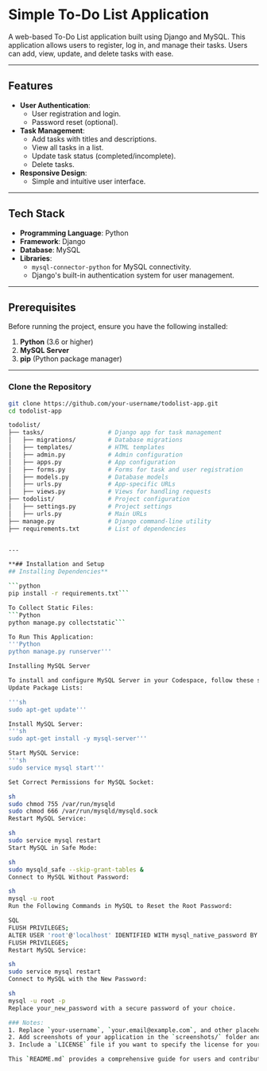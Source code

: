 # Simple To-Do List Application

A web-based To-Do List application built using Django and MySQL. This application allows users to register, log in, and manage their tasks. Users can add, view, update, and delete tasks with ease.

---

## Features

- **User Authentication**:
  - User registration and login.
  - Password reset (optional).
- **Task Management**:
  - Add tasks with titles and descriptions.
  - View all tasks in a list.
  - Update task status (completed/incomplete).
  - Delete tasks.
- **Responsive Design**:
  - Simple and intuitive user interface.

---

## Tech Stack

- **Programming Language**: Python
- **Framework**: Django
- **Database**: MySQL
- **Libraries**:
  - `mysql-connector-python` for MySQL connectivity.
  - Django's built-in authentication system for user management.

---

## Prerequisites

Before running the project, ensure you have the following installed:

1. **Python** (3.6 or higher)
2. **MySQL Server**
3. **pip** (Python package manager)

---

### Clone the Repository

```bash
git clone https://github.com/your-username/todolist-app.git
cd todolist-app

todolist/
├── tasks/                  # Django app for task management
│   ├── migrations/         # Database migrations
│   ├── templates/          # HTML templates
│   ├── admin.py            # Admin configuration
│   ├── apps.py             # App configuration
│   ├── forms.py            # Forms for task and user registration
│   ├── models.py           # Database models
│   ├── urls.py             # App-specific URLs
│   ├── views.py            # Views for handling requests
├── todolist/               # Project configuration
│   ├── settings.py         # Project settings
│   ├── urls.py             # Main URLs
├── manage.py               # Django command-line utility
├── requirements.txt        # List of dependencies


---

**## Installation and Setup
## Installing Dependencies**

```python
pip install -r requirements.txt```

To Collect Static Files:
```Python
python manage.py collectstatic```

To Run This Application:
'''Python
python manage.py runserver'''

Installing MySQL Server

To install and configure MySQL Server in your Codespace, follow these steps:
Update Package Lists:

'''sh
sudo apt-get update'''

Install MySQL Server:
'''sh
sudo apt-get install -y mysql-server'''

Start MySQL Service:
'''sh
sudo service mysql start'''

Set Correct Permissions for MySQL Socket:

sh
sudo chmod 755 /var/run/mysqld
sudo chmod 666 /var/run/mysqld/mysqld.sock
Restart MySQL Service:

sh
sudo service mysql restart
Start MySQL in Safe Mode:

sh
sudo mysqld_safe --skip-grant-tables &
Connect to MySQL Without Password:

sh
mysql -u root
Run the Following Commands in MySQL to Reset the Root Password:

SQL
FLUSH PRIVILEGES;
ALTER USER 'root'@'localhost' IDENTIFIED WITH mysql_native_password BY 'your_new_password';
FLUSH PRIVILEGES;
Restart MySQL Service:

sh
sudo service mysql restart
Connect to MySQL with the New Password:

sh
mysql -u root -p
Replace your_new_password with a secure password of your choice.

### Notes:
1. Replace `your-username`, `your.email@example.com`, and other placeholders with your actual details.
2. Add screenshots of your application in the `screenshots/` folder and update the paths in the `Screenshots` section.
3. Include a `LICENSE` file if you want to specify the license for your project.

This `README.md` provides a comprehensive guide for users and contributors to understand and use your project. Let me know if you need further assistance!
